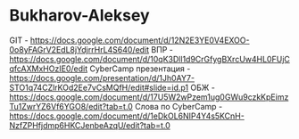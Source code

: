 # Bukharov-Aleksey
GIT - https://docs.google.com/document/d/12N2E3YE0V4EXOO-0o8yFAGrV2EdL8jYdjrrHrL4S640/edit
ВПР - https://docs.google.com/document/d/10qK3Dll1d9CrGfygBXrcUw4HL0FUjCqfcAXMxHOzIE0/edit
CyberCamp презентация - https://docs.google.com/presentation/d/1Jh0AY7-STO1q74CZlrKOd2Ee7vCsMQfH/edit#slide=id.p1
ОБЖ - https://docs.google.com/document/d/17U5W2wPzem1ug0GWu9czkKpEimzTu1ZwrYZ6Vf6YGO8/edit?tab=t.0
Слова по CyberCamp - https://docs.google.com/document/d/1eDkOL6NIP4Y4s5KCnH-NzfZPHfjdmp6HKCJenbeAzqU/edit?tab=t.0
